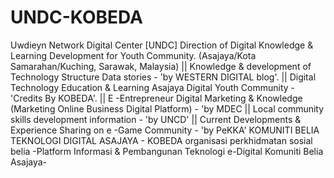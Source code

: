# UNDC-KOBEDA
Uwdieyn Network Digital Center [UNDC] Direction of Digital Knowledge &amp; Learning Development for Youth Community. (Asajaya/Kota Samarahan/Kuching, Sarawak, Malaysia)     ||  Knowledge &amp; development of Technology Structure Data stories - 'by WESTERN DIGITAL blog'.    ||  Digital Technology Education &amp; Learning Asajaya Digital Youth Community - 'Credits By KOBEDA'.    ||  E -Entrepreneur Digital Marketing &amp; Knowledge (Marketing Online Business Digital Platform) - 'by MDEC    ||  Local community skills development information - 'by UNCD'    ||  Current Developments &amp; Experience Sharing on e -Game Community - 'by PeKKA'  KOMUNITI BELIA TEKNOLOGI DIGITAL ASAJAYA - KOBEDA organisasi  perkhidmatan  sosial belia  -Platform Informasi &amp; Pembangunan Teknologi e-Digital Komuniti Belia Asajaya-
